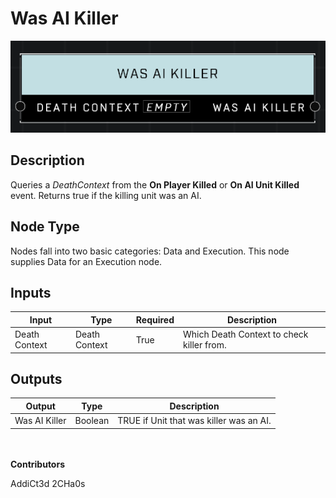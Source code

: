 # Was AI Killer
![](../../../.gitbook/assets/was-ai-killer.png)
## Description
Queries a *DeathContext* from the **On Player Killed** or **On AI Unit Killed** event. Returns true if the killing unit was an AI.

## Node Type
Nodes fall into two basic categories: Data and Execution. This node supplies Data for an Execution node.

## Inputs
| Input            | Type             | Required | Description												    |
|------------------|------------------|----------|--------------------------------------------------------------|
| Death Context | Death Context | True | Which Death Context to check killer from. |

## Outputs
| Output           | Type             | Description												     |
|------------------|------------------|--------------------------------------------------------------|
| Was AI Killer | Boolean | TRUE if Unit that was killer was an AI.  |

\
\
**Contributors**

AddiCt3d 2CHa0s
